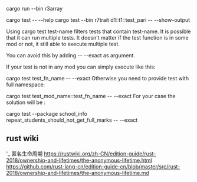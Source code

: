 cargo run --bin r3array

cargo test -- --help
cargo test --bin r7trait d1::t1::test_pari -- --show-output 

Using cargo test test-name filters tests that contain test-name. It is possible that it can run multiple tests. It doesn't matter if the test function is in some mod or not, it still able to execute multiple test.

You can avoid this by adding -- --exact as argument.

If your test is not in any mod you can simply execute like this:

cargo test test_fn_name -- --exact
Otherwise you need to provide test with full namespace:

cargo test test_mod_name::test_fn_name -- --exact
For your case the solution will be :

cargo test --package school_info repeat_students_should_not_get_full_marks -- --exact



## rust wiki
'_ 匿名生命周期
https://rustwiki.org/zh-CN/edition-guide/rust-2018/ownership-and-lifetimes/the-anonymous-lifetime.html
https://github.com/rust-lang-cn/edition-guide-cn/blob/master/src/rust-2018/ownership-and-lifetimes/the-anonymous-lifetime.md

